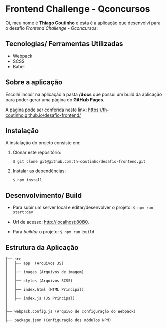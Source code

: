 # Frontend Challenge - Qconcursos

Oi, meu nome é **Thiago Coutinho** e esta é a aplicação que desenvolvi para o desafio *Frontend Challenge - Qconcursos*:

## Tecnologias/ Ferramentas Utilizadas

- Webpack
- SCSS
- Babel

## Sobre a aplicação

Escolhi incluir na aplicação a pasta **/docs** que possui um build da aplicação para poder gerar uma página do **GitHub Pages**.

A página pode ser conferida neste link: https://th-coutinho.github.io/desafio-frontend/

## Instalação

A instalação do projeto consiste em:

 1. Clonar este repositório:

	  `$ git clone git@github.com:th-coutinho/desafio-frontend.git`

 2. Instalar as dependências:

	 `$ npm install`


## Desenvolvimento/ Build

 - Para subir um server local e editar/desenvolver o projeto:  `$ npm run start:dev` 
  
  - Url de acesso: [http://localhost:8080](http://localhost:8080/).
  
  - Para *buildar* o projeto: `$ npm run build`
 
 
## Estrutura da Aplicação

```
├── src
│   ├── app  (Arquivos JS) 
│   │
│   ├── images (Arquivos de imagem)
│   │
│   ├── styles (Arquivos SCSS)
│   │ 
│   ├── index.html (HTML Principal)
│   │
│   ├── index.js (JS Principal)
│    
│   
├── webpack.config.js (Arquivo de configuração do Webpack)
│
├── package.json (Configuração dos módulos NPM)
```